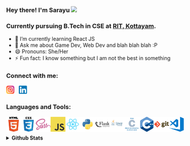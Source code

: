 ### Hey there! I'm Sarayu <img src="https://raw.githubusercontent.com/MartinHeinz/MartinHeinz/master/wave.gif" width="30px">
### Currently pursuing B.Tech in CSE at [RIT, Kottayam](http://www.rit.ac.in/).

- 🌱 I’m currently learning React JS
- 💬 Ask me about Game Dev, Web Dev and blah blah blah :P
- 😄 Pronouns: She/Her
- ⚡ Fun fact: I know something but I am not the best in something

### Connect with me:

<a href = 'https://www.instagram.com/s_r_y_u_._._/'><img src = 'img/instagram.png' width='22px'></a>&nbsp;&nbsp;
<a href = 'https://www.linkedin.com/in/sarayu-suresh-4bb9511b2/'><img src = 'img/linkedin.png' width='22px'></a>
<br/>
### Languages and Tools:
<p align="left"> 
  <img align="left" alt="HTML5" width="40px" src="https://raw.githubusercontent.com/github/explore/80688e429a7d4ef2fca1e82350fe8e3517d3494d/topics/html/html.png" />
<img align="left" alt="CSS3" width="40px" src="https://raw.githubusercontent.com/github/explore/80688e429a7d4ef2fca1e82350fe8e3517d3494d/topics/css/css.png" />
<img align="left" alt="Sass" width="40px" src="https://raw.githubusercontent.com/github/explore/80688e429a7d4ef2fca1e82350fe8e3517d3494d/topics/sass/sass.png" />
  <img align="left" alt="JS" width="40px" src="https://raw.githubusercontent.com/github/explore/80688e429a7d4ef2fca1e82350fe8e3517d3494d/topics/javascript/javascript.png" />
  <img align="left" alt="React" width="40px" src="https://raw.githubusercontent.com/github/explore/80688e429a7d4ef2fca1e82350fe8e3517d3494d/topics/react/react.png" />
  <img align="left" alt="Python" width="40px" src="https://raw.githubusercontent.com/github/explore/80688e429a7d4ef2fca1e82350fe8e3517d3494d/topics/python/python.png" />
  <img align="left" alt="flask" width="40px" src="https://raw.githubusercontent.com/github/explore/80688e429a7d4ef2fca1e82350fe8e3517d3494d/topics/flask/flask.png" />
  <img align="left" alt="Java" width="40px" src="https://raw.githubusercontent.com/github/explore/80688e429a7d4ef2fca1e82350fe8e3517d3494d/topics/java/java.png" />
  <img align="left" alt="C" width="40px" src="https://raw.githubusercontent.com/github/explore/80688e429a7d4ef2fca1e82350fe8e3517d3494d/topics/c/c.png" />
  <img align="left" alt="C++" width="40px" src="https://raw.githubusercontent.com/github/explore/80688e429a7d4ef2fca1e82350fe8e3517d3494d/topics/cpp/cpp.png" />
  <img align="left" alt="git" width="40px" src="https://raw.githubusercontent.com/github/explore/80688e429a7d4ef2fca1e82350fe8e3517d3494d/topics/git/git.png" />
  <img align="left" alt="VScode" width="40px" src="https://raw.githubusercontent.com/github/explore/80688e429a7d4ef2fca1e82350fe8e3517d3494d/topics/visual-studio-code/visual-studio-code.png" />
<br/>
<br/>
<details>
<summary>
  <b>Github Stats</b>
</summary>
<p align="center"> <img src="https://github-readme-stats.vercel.app/api?username=sarayu-suresh&show_icons=true&theme=gotham" alt="Sarayu Suresh | Stats" />
</details>
